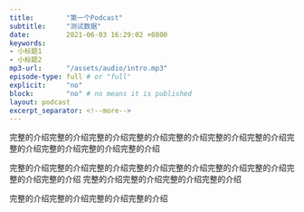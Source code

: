 ```yaml
---
title:        "第一个Podcast"
subtitle:     "测试数据"
date:         2021-06-03 16:29:02 +0800
keywords:
- 小标题1
- 小标题2
mp3-url:      "/assets/audio/intro.mp3"
episode-type: full # or "full"
explicit:     "no"
block:        "no" # no means it is published
layout: podcast
excerpt_separator: <!--more-->
---
```

完整的介绍完整的介绍完整的介绍完整的介绍完整的介绍完整的介绍完整的介绍完整的介绍完整的介绍完整的介绍完整的介绍

完整的介绍完整的介绍完整的介绍完整的介绍完整的介绍完整的介绍完整的介绍完整的介绍完整的介绍
完整的介绍完整的介绍完整的介绍完整的介绍

完整的介绍完整的介绍完整的介绍完整的介绍